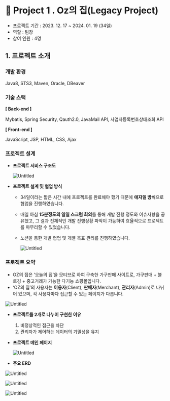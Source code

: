 # 📗 Project 1 . Oz의 집(Legacy Project)

- 프로젝트 기간 : 2023. 12. 17 ~ 2024. 01. 19 (34일)
- 역할 : 팀장
- 참여 인원 : 4명

## 1. 프로젝트 소개

### 개발 환경

Java8, STS3, Maven, Oracle, DBeaver

### 기술 스택

**[ Back-end ]**

Mybatis, Spring Security, Qauth2.0, JavaMail API, 사업자등록번호상태조회 API

**[ Front-end ]**

JavaScript, JSP, HTML, CSS, Ajax

### 프로젝트 설계

- **프로젝트 서비스 구조도**
    
    ![Untitled](https://prod-files-secure.s3.us-west-2.amazonaws.com/2f6ae8d3-1237-42e1-bc99-66a722eb95dc/ee21b574-f33f-4811-bf4e-056efc82a47d/Untitled.png)
    

- **프로젝트 설계 및 협업 방식**
    - 34일이라는 짧은 시간 내에 프로젝트를 완료해야 했기 때문에 **애자일 방식**으로 협업을 진행하였습니다.
    - 매일 아침 **15분정도의 일일 스크럼 회의**를 통해 개발 진행 정도와 이슈사항을 공유했고, 그 결과  전체적인 개발 진행상황 파악이 가능하여 효율적으로 프로젝트를 마무리할 수 있었습니다.
    - 노션을 통한 개발 협업 및 개별 목표 관리를 진행하였습니다.
        
        ![Untitled](https://prod-files-secure.s3.us-west-2.amazonaws.com/2f6ae8d3-1237-42e1-bc99-66a722eb95dc/83263c7c-8833-4c3d-91c4-8c2add876d1a/Untitled.png)
        

### **프로젝트 요약**

- OZ의 집은 ’오늘의 집’을 모티브로 하여 구축한 가구판매 사이트로, 가구판매 + 블로깅 + 중고거래가 가능한 다기능 쇼핑몰입니다.
- ‘OZ의 집’의 사용자는 **이용자**(Client), **판매자**(Merchant), **관리자**(Admin)로 나뉘어 있으며, 각 사용자마다 접근할 수 있는 페이지가 다릅니다.

![Untitled](https://prod-files-secure.s3.us-west-2.amazonaws.com/2f6ae8d3-1237-42e1-bc99-66a722eb95dc/78d8793e-42f4-4264-855e-0ace9b80a3d4/78af20ac-7fdc-4ad7-a5e7-5dc2208d0dd8.png)

- **프로젝트를 2개로 나누어 구현한 이유**
    1. 비정상적인 접근을 차단
    2. 관리자가 제어하는 데이터의 기밀성을 유지
    
- **프로젝트 메인 페이지**
    
    ![Untitled](https://prod-files-secure.s3.us-west-2.amazonaws.com/2f6ae8d3-1237-42e1-bc99-66a722eb95dc/1f683ed9-a24c-4d6d-91f4-5c211d971699/Untitled.png)
    

- **주요 ERD**

![Untitled](https://prod-files-secure.s3.us-west-2.amazonaws.com/2f6ae8d3-1237-42e1-bc99-66a722eb95dc/8ce9bb46-6ba9-4ca5-bc96-ce3e31eb13fd/Untitled.png)

![Untitled](https://prod-files-secure.s3.us-west-2.amazonaws.com/2f6ae8d3-1237-42e1-bc99-66a722eb95dc/d7ebb3e0-c7ef-42a2-b826-4d8c0a834c60/Untitled.png)

![Untitled](https://prod-files-secure.s3.us-west-2.amazonaws.com/2f6ae8d3-1237-42e1-bc99-66a722eb95dc/e229325e-28d8-4bf2-b3c4-ab46f02be813/Untitled.png)
